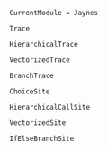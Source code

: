 ```@meta
CurrentModule = Jaynes
```

```@docs
Trace
```

```@docs
HierarchicalTrace
```

```@docs
VectorizedTrace
```

```@docs
BranchTrace
```

```@docs
ChoiceSite
```

```@docs
HierarchicalCallSite
```

```@docs
VectorizedSite
```

```@docs
IfElseBranchSite
```
